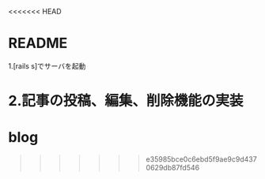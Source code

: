 <<<<<<< HEAD
# README

1.[rails s]でサーバを起動

2.記事の投稿、編集、削除機能の実装
=======
# blog
>>>>>>> e35985bce0c6ebd5f9ae9c9d4370629db87fd546
